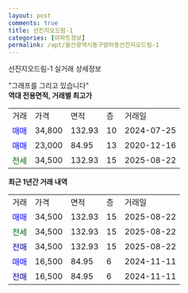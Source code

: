 ```yaml
---
layout: post
comments: true
title: 선진지오드림-1
categories: [아파트정보]
permalink: /apt/울산광역시동구방어동선진지오드림-1
---
```


선진지오드림-1 실거래 상세정보

<script type="text/javascript">
  google.charts.load('current', {'packages':['line', 'corechart']});
  google.charts.setOnLoadCallback(drawChart);

  function drawChart() {
    var data = new google.visualization.DataTable();
    data.addColumn('date', '거래일');
    data.addColumn('number', "매매");
    data.addColumn('number', "전세");
    data.addColumn('number', "전매");

    data.addRows([[new Date(Date.parse("2025-08-22")), 34500, null, null], [new Date(Date.parse("2025-08-22")), null, 34500, null], [new Date(Date.parse("2025-08-22")), null, null, 34500], [new Date(Date.parse("2024-11-11")), 16500, null, null], [new Date(Date.parse("2024-11-11")), null, null, 16500]]);

    var options = {
      hAxis: {
        format: 'yyyy/MM/dd'
      },    
      lineWidth: 0,
      pointsVisible: true,    
      title: '최근 1년간 유형별 실거래가 분포',
      legend: { position: 'bottom' }
    };

    var formatter = new google.visualization.NumberFormat({pattern:'###,###'} );
    formatter.format(data, 1);
    formatter.format(data, 2);
    
    setTimeout(function() {
        var chart = new google.visualization.LineChart(document.getElementById('columnchart_material'));
        chart.draw(data, (options));
        document.getElementById('loading').style.display = 'none';
    }, 200);
  }
</script>


<div id="loading" style="z-index:20; display: block; margin-left: 0px">"그래프를 그리고 있습니다"</div>
<div id="columnchart_material" style="width: 95%; margin-left: 0px; display: block"></div>
<!-- contents start -->
<b>역대 전용면적, 거래별 최고가</b>
<table class="sortable">
    <tr>
      <td>거래</td>
      <td>가격</td>
      <td>면적</td>
      <td>층</td>
      <td>거래일</td>
    </tr>
        <tr>
          <td><a style="color: blue">매매</a></td>
          <td>34,800</td>
          <td>132.93</td>
          <td>10</td>
          <td>2024-07-25</td>
        </tr>            <tr>
          <td><a style="color: blue">매매</a></td>
          <td>23,000</td>
          <td>84.95</td>
          <td>13</td>
          <td>2020-12-16</td>
        </tr>        
        <tr>
              <td><a style="color: darkgreen">전세</a></td>
              <td>34,500</td>
              <td>132.93</td>
              <td>15</td>
              <td>2025-08-22</td>
            </tr>        
    
</table>

<b>최근 1년간 거래 내역</b>

<table class="sortable">
    <tr>
      <td>거래</td>
      <td>가격</td>
      <td>면적</td>
      <td>층</td>
      <td>거래일</td>
    </tr>
    <tr>
      <td><a style="color: blue">매매</a></td>
      <td>34,500</td>
      <td>132.93</td>
      <td>15</td>
      <td>2025-08-22</td>
    </tr>          <tr>
      <td><a style="color: darkgreen">전세</a></td>
      <td>34,500</td>
      <td>132.93</td>
      <td>15</td>
      <td>2025-08-22</td>
    </tr>          <tr>
      <td><a style="color: darkblue">전매</a></td>
      <td>34,500</td>
      <td>132.93</td>
      <td>15</td>
      <td>2025-08-22</td>
    </tr>          <tr>
      <td><a style="color: blue">매매</a></td>
      <td>16,500</td>
      <td>84.95</td>
      <td>6</td>
      <td>2024-11-11</td>
    </tr>          <tr>
      <td><a style="color: darkblue">전매</a></td>
      <td>16,500</td>
      <td>84.95</td>
      <td>6</td>
      <td>2024-11-11</td>
    </tr>      </table>
<!-- contents end -->    

